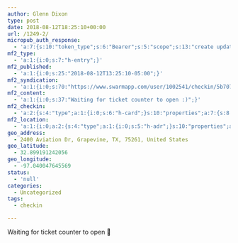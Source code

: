 ```yaml
---
author: Glenn Dixon
type: post
date: 2018-08-12T18:25:10+00:00
url: /1249-2/
micropub_auth_response:
  - 'a:7:{s:10:"token_type";s:6:"Bearer";s:5:"scope";s:13:"create update";s:2:"me";s:28:"https://glenn.thedixons.net/";s:9:"issued_by";s:55:"https://glenn.thedixons.net/wp-json/indieauth/1.0/token";s:9:"client_id";s:27:"https://ownyourswarm.p3k.io";s:9:"issued_at";i:1533182350;s:4:"user";i:1;}'
mf2_type:
  - 'a:1:{i:0;s:7:"h-entry";}'
mf2_published:
  - 'a:1:{i:0;s:25:"2018-08-12T13:25:10-05:00";}'
mf2_syndication:
  - 'a:1:{i:0;s:70:"https://www.swarmapp.com/user/1002541/checkin/5b707b86270ee7002c474b18";}'
mf2_content:
  - 'a:1:{i:0;s:37:"Waiting for ticket counter to open :)";}'
mf2_checkin:
  - 'a:2:{s:4:"type";a:1:{i:0;s:6:"h-card";}s:10:"properties";a:7:{s:8:"latitude";a:1:{i:0;d:32.8991912420564887042928603477776050567626953125;}s:9:"longitude";a:1:{i:0;d:-97.0400476455688334453952847979962825775146484375;}s:14:"street-address";a:1:{i:0;s:16:"2400 Aviation Dr";}s:8:"locality";a:1:{i:0;s:9:"Grapevine";}s:6:"region";a:1:{i:0;s:2:"TX";}s:12:"country-name";a:1:{i:0;s:13:"United States";}s:11:"postal-code";a:1:{i:0;s:5:"75261";}}}'
mf2_location:
  - 'a:1:{i:0;a:2:{s:4:"type";a:1:{i:0;s:5:"h-adr";}s:10:"properties";a:7:{s:8:"latitude";a:1:{i:0;d:32.8991912420564887042928603477776050567626953125;}s:9:"longitude";a:1:{i:0;d:-97.0400476455688334453952847979962825775146484375;}s:14:"street-address";a:1:{i:0;s:16:"2400 Aviation Dr";}s:8:"locality";a:1:{i:0;s:9:"Grapevine";}s:6:"region";a:1:{i:0;s:2:"TX";}s:12:"country-name";a:1:{i:0;s:13:"United States";}s:11:"postal-code";a:1:{i:0;s:5:"75261";}}}}'
geo_address:
  - 2400 Aviation Dr, Grapevine, TX, 75261, United States
geo_latitude:
  - 32.899191242056
geo_longitude:
  - -97.040047645569
status:
  - 'null'
categories:
  - Uncategorized
tags:
  - checkin

---
```

Waiting for ticket counter to open 🙂